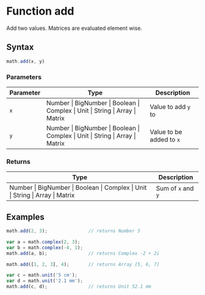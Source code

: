 # Function add

Add two values. Matrices are evaluated element wise.


## Syntax

```js
math.add(x, y)
```

### Parameters

Parameter | Type | Description
--------- | ---- | -----------
`x`       | Number &#124; BigNumber &#124; Boolean &#124; Complex &#124; Unit &#124; String &#124; Array &#124; Matrix | Value to add `y` to
`y`       | Number &#124; BigNumber &#124; Boolean &#124; Complex &#124; Unit &#124; String &#124; Array &#124; Matrix | Value to be added to `x`

### Returns

Type | Description
---- | -----------
Number &#124; BigNumber &#124; Boolean &#124; Complex &#124; Unit &#124; String &#124; Array &#124; Matrix | Sum of `x` and `y`


## Examples

```js
math.add(2, 3);               // returns Number 5

var a = math.complex(2, 3);
var b = math.complex(-4, 1);
math.add(a, b);               // returns Complex -2 + 2i

math.add([1, 2, 3], 4);       // returns Array [5, 6, 7]

var c = math.unit('5 cm');
var d = math.unit('2.1 mm');
math.add(c, d);               // returns Unit 52.1 mm
```

